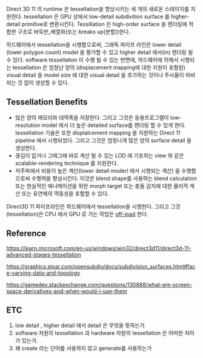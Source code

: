 Direct 3D 11 의 runtime 은  tessellation을 향상시키는 세 개의 새로운 스테이지를 지원한다. 
tessellation 은 GPU 상에서 low-detail subdivition surface 를 higher-detail primitive로 변환시킨다. Tessillation 은 high-order surface 을 렌더링에 적합한 구조로 바둑판_배열화(또는 breaks up(분할))한다. 

하드웨어에서 tessellation을 시행함으로써, 그래픽 파이프 라인은 lower detail (lower polygon count) model 을 평가할 수 있고 higher detail 에서(in) 렌더링 될 수 있다. software tessellation 이 수행 될 수 있는 반면에, 하드웨어에 의해서 시행되는 tessellation 은 엄청난 양의 (displacement mapping에 대한 지원이 포함된) visual detail 을 model size 에 대한 visual detail 을 추가하는 것이나 주사율이 마비되는 것 없이 생성할 수 있다.

## Tessellation Benefits

- 많은 양의 메모리와 대역폭을 저장한다. 그리고 그것은 응용프로그램이 low-resolution model 에서  더 높은 detailed surface를 랜더링 할 수 있게 한다. tessellation 기술은 또한 displalcement mapping 을 지원하는 Direct 11 pipeline 에서 시행되었다. 그리고 그것은 엄청나게 많은 양의 surface detail 을 생성한다.
- 끊김이 없거나 그때그때 바로 계산 될 수 있는 LOD 에 기초하는 view 와 같은 scalable-rendering technique 를 지원한다.
- 저주파에서 비용이 높은 계산(lower detail moderl 에서 시행되는 계산) 을 수행함으로써 수행력을 향상시킨다. 이것은 blend shape를 사용하는 blend calculation 또는 현실적인 애니메이션을 위한 morph target 또는 충돌 감지에 대한 물리적 계산 또는 유연체의 역동성을 포함할 수 있다.

Direct3D 11 파이프라인은 하드웨어에서 tessellation을 시행한다. 그리고 그것(tessellation)은 CPU 에서 GPU 로 가는 작업은 [off-load](Computer_Science_Word#2023) 한다. 


## Reference

https://learn.microsoft.com/en-us/windows/win32/direct3d11/direct3d-11-advanced-stages-tessellation

https://graphics.pixar.com/opensubdiv/docs/subdivision_surfaces.html#face-varying-data-and-topology

https://gamedev.stackexchange.com/questions/130888/what-are-screen-space-derivatives-and-when-would-i-use-them


## ETC

1. low detail , higher detail 에서 detail 은 무엇을 뜻하는가
2. software 차원의 tessellation 과 hardware 차원의 tessellation 은 어떠한 차이가 있는가.
3. 왜 create 라는 단어를 사용하지 않고 generate를 사용하는가